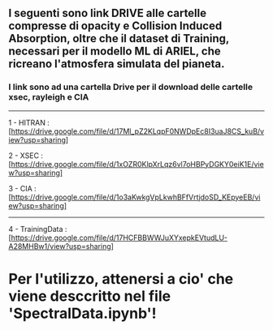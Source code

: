 ## I seguenti sono link DRIVE alle cartelle compresse di opacity e Collision Induced Absorption, oltre che il dataset di Training, necessari per il modello ML di ARIEL, che ricreano l'atmosfera simulata del pianeta.
### I link sono ad una cartella Drive per il download delle cartelle xsec, rayleigh e CIA

---

1 - HITRAN : [https://drive.google.com/file/d/17Ml_pZ2KLqpF0NWDpEc8I3uaJ8CS_kuB/view?usp=sharing]

2 - XSEC : [https://drive.google.com/file/d/1xOZR0KlpXrLqz6vl7oHBPyDGKY0eiK1E/view?usp=sharing]

3 - CIA : [https://drive.google.com/file/d/1o3aKwkgVpLkwhBFfVrtjdoSD_KEpyeEB/view?usp=sharing]

---

4 - TrainingData : [https://drive.google.com/file/d/17HCFBBWWJuXYxepkEVtudLU-A28MHBw1/view?usp=sharing]

# Per l'utilizzo, attenersi a cio' che viene desccritto nel file 'SpectralData.ipynb'!
